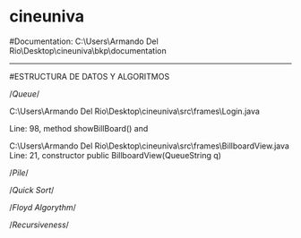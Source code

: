 # cineuniva

#Documentation:
C:\Users\Armando Del Rio\Desktop\cineuniva\bkp\documentation

____________________
#ESTRUCTURA DE DATOS Y ALGORITMOS

/*Queue*/

C:\Users\Armando Del Rio\Desktop\cineuniva\src\frames\Login.java

Line: 98, method showBillBoard() and 

C:\Users\Armando Del Rio\Desktop\cineuniva\src\frames\BillboardView.java
Line: 21, constructor public BillboardView(QueueString q)

/*Pile*/



/*Quick Sort*/



/*Floyd Algorythm*/



/*Recursiveness*/
